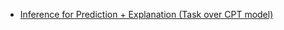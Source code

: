 
   - [Inference for Prediction + Explanation (Task over CPT model)](https://drive.google.com/file/d/1QrDo9ReNfy-F8rONBBYH_-q19yDHri1X/view?usp=sharing)
   

